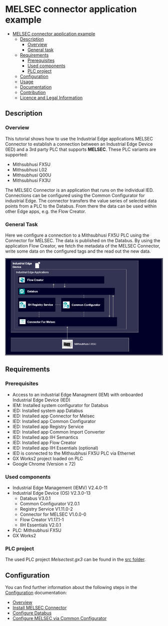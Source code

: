 # MELSEC connector application example

- [MELSEC connector application example](#melsec-connector-application-example)
  - [Description](#description)
    - [Overview](#overview)
    - [General task](#general-task)
  - [Requirements](#requirements)
    - [Prerequisites](#prerequisites)
    - [Used components](#used-components)
    - [PLC project](#plc-project)
  - [Configuration](#configuration)
  - [Usage](#usage)
  - [Documentation](#documentation)
  - [Contribution](#contribution)
  - [Licence and Legal Information](#licence-and-legal-information)
    
## Description

### Overview

This tutorial shows how to use the Industrial Edge applications MELSEC Connector to establish a connection between an Industrial Edge Device (IED) and a 3rd party PLC that supports **MELSEC**. These PLC variants are supported:

* Mithsubhusi FX5U
* Mithsubhusi L02
* Mithsubhusi Q00U
* Mithsubhusi FX3U

The MELSEC Connector is an application that runs on the individual IED. Connections can be configured using the Common Configurator for industrial Edge. The connector transfers the value series of selected data points from a PLC to the Databus. From there the data can be used within other Edge apps, e.g. the Flow Creator.


### General Task

Here we configure a connection to a Mithsubhusi FX5U PLC using the Connector for MELSEC. The data is published on the Databus. By using the application Flow Creator, we fetch the metadata of the MELSEC Connector, write some data on the configured tags and the read out the new data.

![Overview](/docs/graphics/Melsecarchi.PNG)


## Requirements

### Prerequisites

- Access to an industrial Edge Managment (IEM) with onboarded Industrial Edge Device (IED)
- IEM: Installed system configurator for Databus
- IED: Installed system app Databus
- IED: Installed app Connector for Melsec
- IED: Installed app Common Configurator
- IED: Installed app Registry Service
- IED: Installed app Common Import Converter
- IED: Installed app IIH Semantics
- IED: Installed app Flow Creator
- IED: Installed app IIH Essentials (optional)
- IED is connected to the Mithsubhusi FX5U PLC via Ethernet
- GX Works2 project loaded on PLC
- Google Chrome (Version ≥ 72)

### Used components

- Industrial Edge Management (IEMV) V2.4.0-11
- Industrial Edge Device (OS) V2.3.0-13
  - Databus V3.0.1
  - Common Configurator V2.0.1
  - Registry Service V1.11.0-2
  - Connector for MELSEC V1.0.0-0
  - Flow Creator V1.17.1-1
  - IIH Essentials V2.0.1
- PLC: Mithsubhusi FX5U
- GX Works2

### PLC project

The used PLC project *Melsectest.gx3* can be found in the [src folder](/src/).

## Configuration

You can find further information about the following steps in the [Configuration](/docs/Installation.md) documentation:

- [Overview](/docs/Installation.md#overview)
- [Install MELSEC Connector](/docs/Installation.md#install-melsec-connector)
- [Configure Databus](/docs/Installation.md#configure-databus)
- [Configure MELSEC via Common Configurator](/docs/Installation.md#configure-melsec-via-common-configurator)

